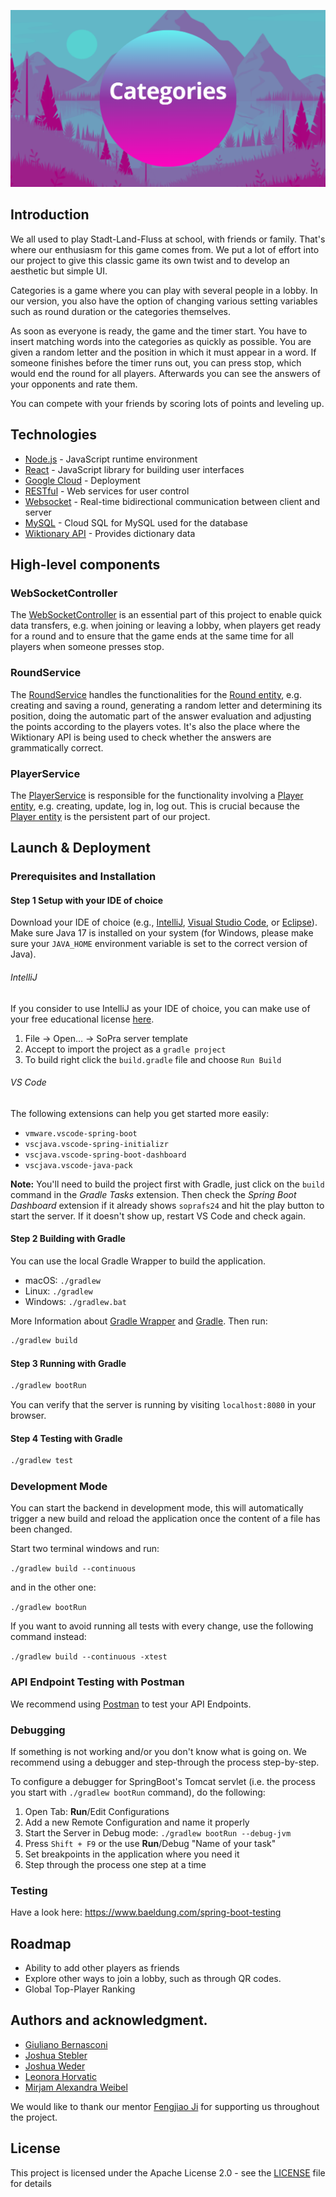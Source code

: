 <p>
    <img alt="" src="https://raw.githubusercontent.com/sopra-fs24-group-20/sopra-fs24-group-20-client/main/src/images/categories_logo.png" /><br/>
</p>

## Introduction
We all used to play Stadt-Land-Fluss at school, with friends or family. That's where our enthusiasm for this game comes from.
We put a lot of effort into our project to give this classic game its own twist and to develop an aesthetic but simple UI.

Categories is a game where you can play with several people in a lobby. In our version, you also have the option of changing various setting variables such as round duration or the categories themselves.

As soon as everyone is ready, the game and the timer start. You have to insert matching words into the categories as quickly as possible. You are given a random letter and the position in which it must appear in a word.
If someone finishes before the timer runs out, you can press stop, which would end the round for all players.
Afterwards you can see the answers of your opponents and rate them.

You can compete with your friends by scoring lots of points and leveling up.

## Technologies
- [Node.js](https://nodejs.org/en/docs) - JavaScript runtime environment
- [React](https://react.dev/learn) - JavaScript library for building user interfaces
- [Google Cloud](https://cloud.google.com/appengine/docs/flexible) - Deployment
- [RESTful](https://restfulapi.net/) - Web services for user control
- [Websocket](https://spring.io/guides/gs/messaging-stomp-websocket/) -  Real-time bidirectional communication between client and server
- [MySQL](https://cloud.google.com/sql/docs/mysql) - Cloud SQL for MySQL used for the database
- [Wiktionary API](https://en.wiktionary.org/w/api.php) - Provides dictionary data

## High-level components
### WebSocketController
The [WebSocketController](https://github.com/sopra-fs24-group-20/sopra-fs24-group-20-server/blob/main/src/main/java/ch/uzh/ifi/hase/soprafs24/WebSocketController.java) is an essential part of this project to enable quick data transfers, e.g. when joining or leaving a lobby, when players get ready for a round and to ensure that the game ends at the same time for all players when someone presses stop.

### RoundService
The [RoundService](https://github.com/sopra-fs24-group-20/sopra-fs24-group-20-server/blob/main/src/main/java/ch/uzh/ifi/hase/soprafs24/service/RoundService.java) handles the functionalities for the [Round entity](https://github.com/sopra-fs24-group-20/sopra-fs24-group-20-server/blob/main/src/main/java/ch/uzh/ifi/hase/soprafs24/entity/Round.java), e.g. creating and saving a round, generating a random letter and determining its position, doing the automatic part of the answer evaluation and adjusting the points according to the players votes. It's also the place where the Wiktionary API is being used to check whether the answers are grammatically correct.

### PlayerService
The [PlayerService](https://github.com/sopra-fs24-group-20/sopra-fs24-group-20-server/blob/main/src/main/java/ch/uzh/ifi/hase/soprafs24/service/PlayerService.java) is responsible for the functionality involving a [Player entity](https://github.com/sopra-fs24-group-20/sopra-fs24-group-20-server/blob/main/src/main/java/ch/uzh/ifi/hase/soprafs24/entity/Player.java), e.g. creating, update, log in, log out. This is crucial because the [Player entity](https://github.com/sopra-fs24-group-20/sopra-fs24-group-20-server/blob/main/src/main/java/ch/uzh/ifi/hase/soprafs24/entity/Player.java) is the persistent part of our project.


## Launch & Deployment
### Prerequisites and Installation
#### Step 1 Setup with your IDE of choice
Download your IDE of choice (e.g., [IntelliJ](https://www.jetbrains.com/idea/download/), [Visual Studio Code](https://code.visualstudio.com/), or [Eclipse](http://www.eclipse.org/downloads/)). Make sure Java 17 is installed on your system (for Windows, please make sure your `JAVA_HOME` environment variable is set to the correct version of Java).

###### IntelliJ
If you consider to use IntelliJ as your IDE of choice, you can make use of your free educational license [here](https://www.jetbrains.com/community/education/#students).
1. File -> Open... -> SoPra server template
2. Accept to import the project as a `gradle project`
3. To build right click the `build.gradle` file and choose `Run Build`

###### VS Code
The following extensions can help you get started more easily:
-   `vmware.vscode-spring-boot`
-   `vscjava.vscode-spring-initializr`
-   `vscjava.vscode-spring-boot-dashboard`
-   `vscjava.vscode-java-pack`

**Note:** You'll need to build the project first with Gradle, just click on the `build` command in the _Gradle Tasks_ extension. Then check the _Spring Boot Dashboard_ extension if it already shows `soprafs24` and hit the play button to start the server. If it doesn't show up, restart VS Code and check again.

#### Step 2 Building with Gradle
You can use the local Gradle Wrapper to build the application.
-   macOS: `./gradlew`
-   Linux: `./gradlew`
-   Windows: `./gradlew.bat`

More Information about [Gradle Wrapper](https://docs.gradle.org/current/userguide/gradle_wrapper.html) and [Gradle](https://gradle.org/docs/). Then run:

```bash
./gradlew build
```

#### Step 3 Running with Gradle


```bash
./gradlew bootRun
```

You can verify that the server is running by visiting `localhost:8080` in your browser.

#### Step 4 Testing with Gradle

```bash
./gradlew test
```

### Development Mode
You can start the backend in development mode, this will automatically trigger a new build and reload the application
once the content of a file has been changed.

Start two terminal windows and run:

`./gradlew build --continuous`

and in the other one:

`./gradlew bootRun`

If you want to avoid running all tests with every change, use the following command instead:

`./gradlew build --continuous -xtest`

### API Endpoint Testing with Postman
We recommend using [Postman](https://www.getpostman.com) to test your API Endpoints.

### Debugging
If something is not working and/or you don't know what is going on. We recommend using a debugger and step-through the process step-by-step.

To configure a debugger for SpringBoot's Tomcat servlet (i.e. the process you start with `./gradlew bootRun` command), do the following:

1. Open Tab: **Run**/Edit Configurations
2. Add a new Remote Configuration and name it properly
3. Start the Server in Debug mode: `./gradlew bootRun --debug-jvm`
4. Press `Shift + F9` or the use **Run**/Debug "Name of your task"
5. Set breakpoints in the application where you need it
6. Step through the process one step at a time

### Testing
Have a look here: https://www.baeldung.com/spring-boot-testing

## Roadmap
- Ability to add other players as friends
- Explore other ways to join a lobby, such as through QR codes.
- Global Top-Player Ranking

## Authors and acknowledgment.
- [Giuliano Bernasconi](https://github.com/GiulianoBernasconi)
- [Joshua Stebler](https://github.com/Joshuastebler)
- [Joshua Weder](https://github.com/joswed)
- [Leonora Horvatic](https://github.com/LeoHorv)
- [Mirjam Alexandra Weibel](https://github.com/mirjamweibel)

We would like to thank our mentor [Fengjiao Ji](https://github.com/feji08) for supporting us throughout the project.

## License
This project is licensed under the Apache License 2.0 - see the [LICENSE](LICENSE) file for details


